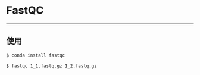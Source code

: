 # FastQC



---

## 使用

``` bash
$ conda install fastqc
```

``` bash
$ fastqc 1_1.fastq.gz 1_2.fastq.gz
```
